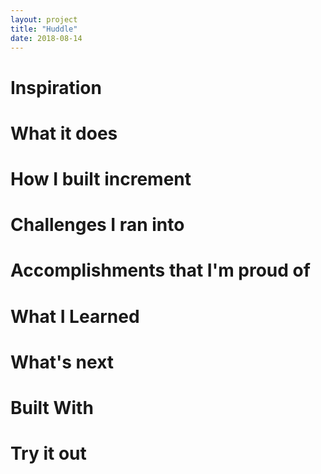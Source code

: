 ```yaml
---
layout: project
title: "Huddle"
date: 2018-08-14
---
```

# Inspiration
# What it does
# How I built increment
# Challenges I ran into
# Accomplishments that I'm proud of
# What I Learned
# What's next
# Built With
# Try it out

